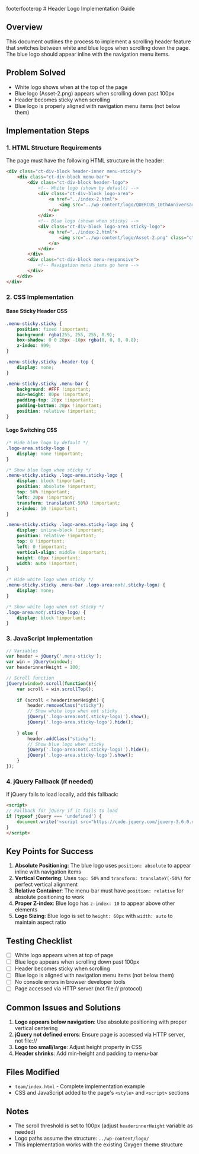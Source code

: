 footerfooterop # Header Logo Implementation Guide

## Overview
This document outlines the process to implement a scrolling header feature that switches between white and blue logos when scrolling down the page. The blue logo should appear inline with the navigation menu items.

## Problem Solved
- White logo shows when at the top of the page
- Blue logo (Asset-2.png) appears when scrolling down past 100px
- Header becomes sticky when scrolling
- Blue logo is properly aligned with navigation menu items (not below them)

## Implementation Steps

### 1. HTML Structure Requirements
The page must have the following HTML structure in the header:

```html
<div class="ct-div-block header-inner menu-sticky">
    <div class="ct-div-block menu-bar">
        <div class="ct-div-block header-logo">
            <!-- White logo (shown by default) -->
            <div class="ct-div-block logo-area">
                <a href="../index-2.html">
                    <img src="../wp-content/logo/QUERCUS_10thAnniversary-Logo_03.png" class="ct-image">
                </a>
            </div>
            <!-- Blue logo (shown when sticky) -->
            <div class="ct-div-block logo-area sticky-logo">
                <a href="../index-2.html">
                    <img src="../wp-content/logo/Asset-2.png" class="ct-image">
                </a>
            </div>
        </div>
        <div class="ct-div-block menu-responsive">
            <!-- Navigation menu items go here -->
        </div>
    </div>
</div>
```

### 2. CSS Implementation

#### Base Sticky Header CSS
```css
.menu-sticky.sticky {
    position: fixed !important;
    background: rgba(255, 255, 255, 0.9);
    box-shadow: 0 0 20px -10px rgba(0, 0, 0, 0.8);
    z-index: 999;
}

.menu-sticky.sticky .header-top {
    display: none;
}

.menu-sticky.sticky .menu-bar {
    background: #FFF !important;
    min-height: 80px !important;
    padding-top: 20px !important;
    padding-bottom: 20px !important;
    position: relative !important;
}
```

#### Logo Switching CSS
```css
/* Hide blue logo by default */
.logo-area.sticky-logo {
    display: none !important;
}

/* Show blue logo when sticky */
.menu-sticky.sticky .logo-area.sticky-logo {
    display: block !important;
    position: absolute !important;
    top: 50% !important;
    left: 20px !important;
    transform: translateY(-50%) !important;
    z-index: 10 !important;
}

.menu-sticky.sticky .logo-area.sticky-logo img {
    display: inline-block !important;
    position: relative !important;
    top: 0 !important;
    left: 0 !important;
    vertical-align: middle !important;
    height: 60px !important;
    width: auto !important;
}

/* Hide white logo when sticky */
.menu-sticky.sticky .menu-bar .logo-area:not(.sticky-logo) {
    display: none;
}

/* Show white logo when not sticky */
.logo-area:not(.sticky-logo) {
    display: block !important;
}
```

### 3. JavaScript Implementation

```javascript
// Variables
var header = jQuery('.menu-sticky');
var win = jQuery(window);
var headerinnerHeight = 100;

// Scroll function
jQuery(window).scroll(function($){
    var scroll = win.scrollTop();
    
    if (scroll < headerinnerHeight) {
        header.removeClass("sticky");
        // Show white logo when not sticky
        jQuery('.logo-area:not(.sticky-logo)').show();
        jQuery('.logo-area.sticky-logo').hide();
        
    } else {
        header.addClass("sticky");
        // Show blue logo when sticky
        jQuery('.logo-area:not(.sticky-logo)').hide();
        jQuery('.logo-area.sticky-logo').show();
    }
});
```

### 4. jQuery Fallback (if needed)
If jQuery fails to load locally, add this fallback:

```html
<script>
// Fallback for jQuery if it fails to load
if (typeof jQuery === 'undefined') {
    document.write('<script src="https://code.jquery.com/jquery-3.6.0.min.js"><\/script>');
}
</script>
```

## Key Points for Success

1. **Absolute Positioning**: The blue logo uses `position: absolute` to appear inline with navigation items
2. **Vertical Centering**: Uses `top: 50%` and `transform: translateY(-50%)` for perfect vertical alignment
3. **Relative Container**: The menu-bar must have `position: relative` for absolute positioning to work
4. **Proper Z-index**: Blue logo has `z-index: 10` to appear above other elements
5. **Logo Sizing**: Blue logo is set to `height: 60px` with `width: auto` to maintain aspect ratio

## Testing Checklist

- [ ] White logo appears when at top of page
- [ ] Blue logo appears when scrolling down past 100px
- [ ] Header becomes sticky when scrolling
- [ ] Blue logo is aligned with navigation menu items (not below them)
- [ ] No console errors in browser developer tools
- [ ] Page accessed via HTTP server (not file:// protocol)

## Common Issues and Solutions

1. **Logo appears below navigation**: Use absolute positioning with proper vertical centering
2. **jQuery not defined errors**: Ensure page is accessed via HTTP server, not file://
3. **Logo too small/large**: Adjust height property in CSS
4. **Header shrinks**: Add min-height and padding to menu-bar

## Files Modified
- `team/index.html` - Complete implementation example
- CSS and JavaScript added to the page's `<style>` and `<script>` sections

## Notes
- The scroll threshold is set to 100px (adjust `headerinnerHeight` variable as needed)
- Logo paths assume the structure: `../wp-content/logo/`
- This implementation works with the existing Oxygen theme structure
